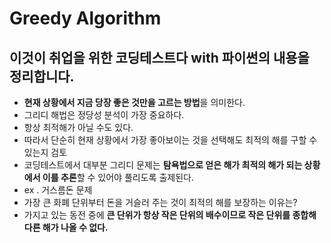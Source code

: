 # Greedy Algorithm

이것이 취업을 위한 코딩테스트다 with 파이썬의 내용을 정리합니다.
----
- **현재 상황에서 지금 당장 좋은 것만을 고르는 방법**을 의미한다.
- 그리디 해법은 정당성 분석이 가장 중요하다.
- 항상 최적해가 아닐 수도 있다.
- 따라서 단순히 현재 상황에서 가장 좋아보이는 것을 선택해도 최적의 해를 구할 수 있는지 검토
- 코딩테스트에서 대부분 그리디 문제는 **탐욕법으로 얻은 해가 최적의 해가 되는 상황에서 이를 추론**할 수 있어야 풀리도록 출제된다.
- ex . 거스름돈 문제
- 가장 큰 화폐 단위부터 돈을 거슬러 주는 것이 최적의 해를 보장하는 이유는?
- 가지고 있는 동전 중에 **큰 단위가 항상 작은 단위의 배수이므로 작은 단위를 종합해 다른 해가 나올 수 없다.**

